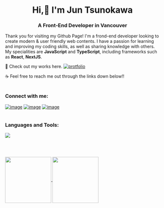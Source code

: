 <h1 align="center">Hi,👋 I'm Jun Tsunokawa</h1>
<h3 align="center">A Front-End Developer in Vancouver</h3>
  
Thank you for visiting my Github Page! I'm a frond-end developer looking to create modern & user friendly web contents.
I have a passion for learning and improving my coding skills, as well as sharing knowledge with others.  
My specialities are **JavaScript** and **TypeScript**, including frameworks such as **React**, **NextJS**.


🚀 Check out my works here.  <a href="https://jun-tsunokawa-portfolio.vercel.app/" target="_blank">   <img src="https://img.shields.io/badge/Portfolio-9cf?style=for-the-badge" alt="protfolio" /></a> 
  
☕️ Feel free to reach me out through the links down below!!
<br />
<br />
<h3 align="left">Connect with me:</h3>

<a href="https://linkedin.com/in/jun-tsunokawa-b22596247/" target="_blank">![image](https://img.shields.io/badge/LinkedIn-0077B5?style=for-the-badge&logo=linkedin&logoColor=white)</a>
<a href="https://medium.com/@jun55tsuno" target="_blank">![image](https://img.shields.io/badge/Medium-12100E?style=for-the-badge&logo=medium&logoColor=white)</a>
<a href="mailto: jun55tsuno@gmail.com">![image](https://img.shields.io/badge/Gmail-D14836?style=for-the-badge&logo=gmail&logoColor=white)</a>
<br />
<br />
<h3 align="left">Languages and Tools:</h3>
<a href="https://skillicons.dev">
    <img src="https://skillicons.dev/icons?i=js,ts,react,next,redux,graphql,jest,nodejs,express,mongo,firebase,tailwind,sass,materialui,bootstrap,docker" />
 </a>

<br><br>
<p><a href="https://github.com/anuraghazra/github-readme-stats">
  <img align="center" height="150px" src="https://github-readme-stats.vercel.app/api?username=jun-tsuno&count_private=true&theme=dark&show_icons=true&hide=contribs" />
</a>
<a href="https://github.com/anuraghazra/convoychat">
  <img align="center" height="150px" src="https://github-readme-stats.vercel.app/api/top-langs/?username=jun-tsuno&layout=compact&theme=dark&langs_count=5" />
</a></p>
 
